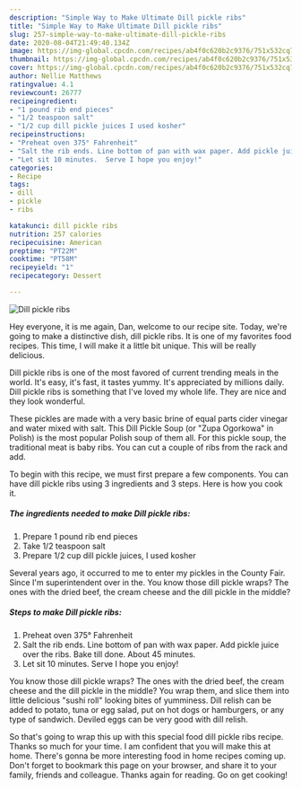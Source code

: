 ```yaml
---
description: "Simple Way to Make Ultimate Dill pickle ribs"
title: "Simple Way to Make Ultimate Dill pickle ribs"
slug: 257-simple-way-to-make-ultimate-dill-pickle-ribs
date: 2020-08-04T21:49:40.134Z
image: https://img-global.cpcdn.com/recipes/ab4f0c620b2c9376/751x532cq70/dill-pickle-ribs-recipe-main-photo.jpg
thumbnail: https://img-global.cpcdn.com/recipes/ab4f0c620b2c9376/751x532cq70/dill-pickle-ribs-recipe-main-photo.jpg
cover: https://img-global.cpcdn.com/recipes/ab4f0c620b2c9376/751x532cq70/dill-pickle-ribs-recipe-main-photo.jpg
author: Nellie Matthews
ratingvalue: 4.1
reviewcount: 26777
recipeingredient:
- "1 pound rib end pieces"
- "1/2 teaspoon salt"
- "1/2 cup dill pickle juices I used kosher"
recipeinstructions:
- "Preheat oven 375° Fahrenheit"
- "Salt the rib ends. Line bottom of pan with wax paper. Add pickle juice over the ribs. Bake till done. About 45 minutes."
- "Let sit 10 minutes.  Serve I hope you enjoy!"
categories:
- Recipe
tags:
- dill
- pickle
- ribs

katakunci: dill pickle ribs 
nutrition: 257 calories
recipecuisine: American
preptime: "PT22M"
cooktime: "PT58M"
recipeyield: "1"
recipecategory: Dessert

---
```



![Dill pickle ribs](https://img-global.cpcdn.com/recipes/ab4f0c620b2c9376/751x532cq70/dill-pickle-ribs-recipe-main-photo.jpg)

Hey everyone, it is me again, Dan, welcome to our recipe site. Today, we're going to make a distinctive dish, dill pickle ribs. It is one of my favorites food recipes. This time, I will make it a little bit unique. This will be really delicious.

Dill pickle ribs is one of the most favored of current trending meals in the world. It's easy, it's fast, it tastes yummy. It's appreciated by millions daily. Dill pickle ribs is something that I've loved my whole life. They are nice and they look wonderful.

These pickles are made with a very basic brine of equal parts cider vinegar and water mixed with salt. This Dill Pickle Soup (or &#34;Zupa Ogorkowa&#34; in Polish) is the most popular Polish soup of them all. For this pickle soup, the traditional meat is baby ribs. You can cut a couple of ribs from the rack and add.


To begin with this recipe, we must first prepare a few components. You can have dill pickle ribs using 3 ingredients and 3 steps. Here is how you cook it.

<!--inarticleads1-->

##### The ingredients needed to make Dill pickle ribs:

1. Prepare 1 pound rib end pieces
1. Take 1/2 teaspoon salt
1. Prepare 1/2 cup dill pickle juices, I used kosher


Several years ago, it occurred to me to enter my pickles in the County Fair. Since I&#39;m superintendent over in the. You know those dill pickle wraps? The ones with the dried beef, the cream cheese and the dill pickle in the middle? 

<!--inarticleads2-->

##### Steps to make Dill pickle ribs:

1. Preheat oven 375° Fahrenheit
1. Salt the rib ends. Line bottom of pan with wax paper. Add pickle juice over the ribs. Bake till done. About 45 minutes.
1. Let sit 10 minutes.  Serve I hope you enjoy!


You know those dill pickle wraps? The ones with the dried beef, the cream cheese and the dill pickle in the middle? You wrap them, and slice them into little delicious &#34;sushi roll&#34; looking bites of yumminess. Dill relish can be added to potato, tuna or egg salad, put on hot dogs or hamburgers, or any type of sandwich. Deviled eggs can be very good with dill relish. 

So that's going to wrap this up with this special food dill pickle ribs recipe. Thanks so much for your time. I am confident that you will make this at home. There's gonna be more interesting food in home recipes coming up. Don't forget to bookmark this page on your browser, and share it to your family, friends and colleague. Thanks again for reading. Go on get cooking!
